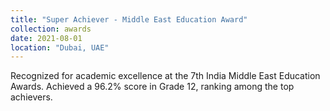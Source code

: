 ```yaml
---
title: "Super Achiever - Middle East Education Award"
collection: awards
date: 2021-08-01
location: "Dubai, UAE"
---
```


Recognized for academic excellence at the 7th India Middle East Education Awards. Achieved a 96.2% score in Grade 12, ranking among the top achievers.
